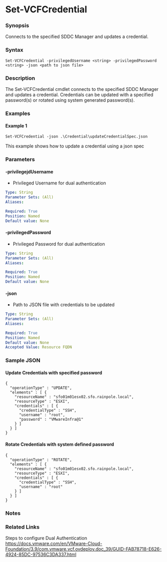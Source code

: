 # Set-VCFCredential

### Synopsis
Connects to the specified SDDC Manager and updates a credential.

### Syntax
```
Set-VCFCredential -privilegedUsername <string> -privilegedPassword <string> -json <path to json file>
```

### Description
The Set-VCFCredential cmdlet connects to the specified SDDC Manager and updates a credential.
Credentials can be updated with a specified password(s) or rotated using system generated password(s).

### Examples
#### Example 1
```
Set-VCFCredential -json .\Credential\updateCredentialSpec.json
```
This example shows how to update a credential using a json spec

### Parameters

#### -privilegejdUsername
- Privileged Username for dual authentication

```yaml
Type: String
Parameter Sets: (All)
Aliases:

Required: True
Position: Named
Default value: None
```

#### -privilegedPassword
- Privileged Password for dual authentication

```yaml
Type: String
Parameter Sets: (All)
Aliases:

Required: True
Position: Named
Default value: None
```

#### -json
- Path to JSON file with credentials to be updated

```yaml
Type: String
Parameter Sets: (All)
Aliases:

Required: True
Position: Named
Default value: None
Accepted Value: Resource FQDN
```
### Sample JSON
#### Update Credentials with specified password
```
{
  "operationType" : "UPDATE",
  "elements" : [ {
    "resourceName" : "sfo01m01esx02.sfo.rainpole.local",
    "resourceType" : "ESXI",
    "credentials" : [ {
      "credentialType" : "SSH",
      "username" : "root",
      "password" : "VMwareInfra@1"
    } ]
  } ]
}

```
#### Rotate Credentials with system defined password
```
{
  "operationType" : "ROTATE",
  "elements" : [ {
    "resourceName" : "sfo01m01esx02.sfo.rainpole.local",
    "resourceType" : "ESXI",
    "credentials" : [ {
      "credentialType" : "SSH",
      "username" : "root"
    } ]
  } ]
}

```

### Notes

### Related Links
Steps to configure Dual Authentication https://docs.vmware.com/en/VMware-Cloud-Foundation/3.9/com.vmware.vcf.ovdeploy.doc_39/GUID-FAB78718-E626-4924-85DC-97536C3DA337.html
